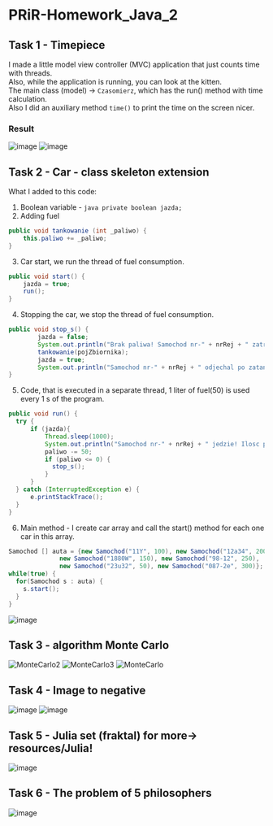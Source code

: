 # PRiR-Homework_Java_2
## Task 1 - Timepiece
I made a little model view controller (MVC) application that just counts time with threads.\
Also, while the application is running, you can look at the kitten. \
The main class (model) -> ```Czasomierz```, which has the run() method with time calculation. \
Also I did an auxiliary method ```time()``` to print the time on the screen nicer.
### Result
![image](https://user-images.githubusercontent.com/72127610/139556898-b6ad805a-d72a-4de6-b048-61b93950b4e9.png)
![image](https://user-images.githubusercontent.com/72127610/139556934-0065d097-07fe-4d48-a5fd-e8e4fcf9a87d.png)
## Task 2 - Car - class skeleton extension
What I added to this code:
1) Boolean variable - ```java private boolean jazda;```
2) Adding fuel
```java 
public void tankowanie (int _paliwo) {
    this.paliwo += _paliwo;
}
```
3) Car start, we run the thread of fuel consumption.
```java
public void start() {
    jazda = true;
    run();
} 
```
4) Stopping the car, we stop the thread of fuel consumption.
```java
public void stop_s() {
        jazda = false;
        System.out.println("Brak paliwa! Samochod nr-" + nrRej + " zatrzymal sie!");
        tankowanie(pojZbiornika);
        jazda = true;
        System.out.println("Samochod nr-" + nrRej + " odjechal po zatankowaniu.");
}
```
5) Code, that is executed in a separate thread, 1 liter of fuel(50) is used every 1 s of the program. 
```java
public void run() {
  try {
      if (jazda){
          Thread.sleep(1000);
          System.out.println("Samochod nr-" + nrRej + " jedzie! Ilosc paliwa: " + paliwo);
          paliwo -= 50;
          if (paliwo <= 0) {
            stop_s();
          }
      }
  } catch (InterruptedException e) {
      e.printStackTrace();
  }
}
```
6) Main method - I create car array and call the start() method for each one car in this array.
```java
Samochod [] auta = {new Samochod("11Y", 100), new Samochod("12a34", 200),
              new Samochod("1880W", 150), new Samochod("98-12", 250),
              new Samochod("23u32", 50), new Samochod("087-2e", 300)};
while(true) {
  for(Samochod s : auta) {
    s.start();
  }
}
```
![image](https://user-images.githubusercontent.com/72127610/139557251-66399894-8986-449c-a68f-c35080301d9b.png)
## Task 3 - algorithm Monte Carlo
![MonteCarlo2](https://user-images.githubusercontent.com/72127610/139557302-46b1dc39-94f3-466b-9aa2-bb36990b477a.jpg)
![MonteCarlo3](https://user-images.githubusercontent.com/72127610/139557304-a0cb5c45-822e-4d6a-83e2-e4f29dd6a7e7.jpg)
![MonteCarlo](https://user-images.githubusercontent.com/72127610/139557305-8651249b-954b-40a2-bca5-73511a5c216b.jpg)
## Task 4 - Image to negative
![image](https://user-images.githubusercontent.com/72127610/139557343-43000943-fe57-4bd3-b7fe-91450903730b.png)
![image](https://user-images.githubusercontent.com/72127610/139557348-51bda997-a300-493c-ab4f-3557b341343d.png)
## Task 5 - Julia set (fraktal) for more-> resources/Julia!
![image](https://user-images.githubusercontent.com/72127610/139557411-8db31e0b-3e14-4700-b522-739fa01fe3de.png)
## Task 6 - The problem of 5 philosophers
![image](https://user-images.githubusercontent.com/72127610/139557434-9e0e6d18-84f0-4f75-9ce3-84b1c124be9d.png)
